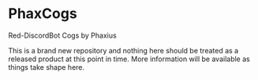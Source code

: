 # PhaxCogs
Red-DiscordBot Cogs by Phaxius

This is a brand new repository and nothing here should be treated as a released product at this point in time.  More information will be available as things take shape here.
